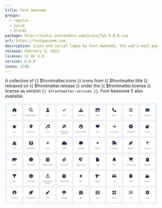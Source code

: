 ```yaml
---
title: Font Awesome
groups:
  - regular
  - solid
  - brands
package: http://static.zoolanders.com/icons/fa6_6.0.0.zip
url: https://fontawesome.com
description: Icons and social logos by Font Awesome, the web's most popular icon set
release: February 2, 2022
license: CC BY 4.0
version: 6.0.0
icons: 1748
---
```


<!--@include: ../_partials/intro-collection.md-->

A collection of {{ $frontmatter.icons }} icons from <a :href="$frontmatter.url" target="_blank">{{ $frontmatter.title }}</a> released on {{ $frontmatter.release }} under the {{ $frontmatter.license }} license as version `{{ $frontmatter.version }}`. Font Awesome 5 also available.

![Font Awesome Icon Collection](../assets/collection-fontawesome.webp)
